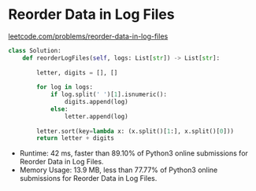# Reorder Data in Log Files

[leetcode.com/problems/reorder-data-in-log-files](leetcode.com/problems/reorder-data-in-log-files)
```python
class Solution:
    def reorderLogFiles(self, logs: List[str]) -> List[str]:
        
        letter, digits = [], []
        
        for log in logs:
            if log.split(' ')[1].isnumeric():
                digits.append(log)
            else:
                letter.append(log)
                
        letter.sort(key=lambda x: (x.split()[1:], x.split()[0]))
        return letter + digits
```
* Runtime: 42 ms, faster than 89.10% of Python3 online submissions for Reorder Data in Log Files.
* Memory Usage: 13.9 MB, less than 77.77% of Python3 online submissions for Reorder Data in Log Files.

